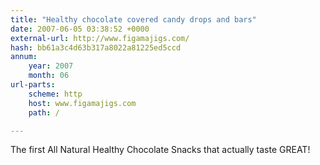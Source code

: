 ```yaml
---
title: "Healthy chocolate covered candy drops and bars"
date: 2007-06-05 03:38:52 +0000
external-url: http://www.figamajigs.com/
hash: bb61a3c4d63b317a8022a81225ed5ccd
annum:
    year: 2007
    month: 06
url-parts:
    scheme: http
    host: www.figamajigs.com
    path: /

---
```


The first All Natural Healthy Chocolate Snacks that actually taste GREAT!
